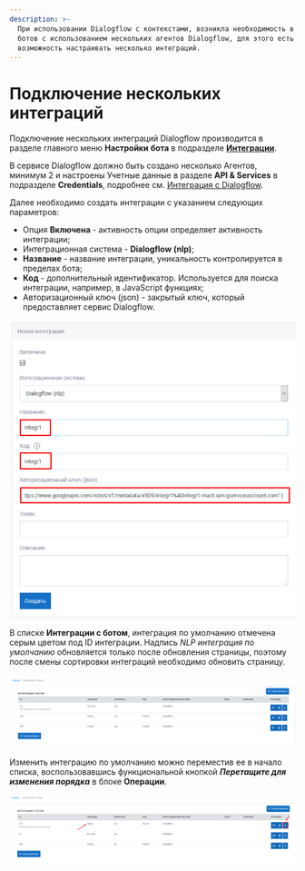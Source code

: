 ```yaml
---
description: >-
  При использовании Dialogflow с контекстами, возникла необходимость в создании
  ботов с использованием нескольких агентов Dialogflow, для этого есть
  возможность настраивать несколько интеграций.
---
```


# Подключение нескольких интеграций

Подключение нескольких интеграций Dialogflow производится в разделе главного меню **Настройки** **бота** в подразделе [**Интеграции**](https://app.metabot24.com/bot-integration).

В сервисе Dialogflow должно быть создано несколько Агентов, минимум 2 и настроены Учетные данные в разделе **API & Services** в подразделе **Credentials**, подробнее см. [Интеграция с Dialogflow](https://metarex.gitbook.io/metabot24/dialogflow/integraciya-s-dialogflow).

Далее необходимо создать интеграции с указанием следующих параметров:

* Опция **Включена** - активность опции определяет активность интеграции;
* Интеграционная система - **Dialogflow \(nlp\)**;
* **Название** - название интеграции, уникальность контролируется в пределах бота;
* **Код** - дополнительный идентификатор. Используется для поиска интеграции, например, в JavaScript функциях;
* Авторизационный ключ \(json\) - закрытый ключ, который предоставляет сервис Dialogflow.

![](../.gitbook/assets/izobrazhenie%20%28457%29.png)

В списке **Интеграции с ботом**, интеграция по умолчанию отмечена серым цветом под ID интеграции. Надпись _NLP интеграция по умолчанию_ обновляется только после обновления страницы, поэтому после смены сортировки интеграций необходимо обновить страницу.

![](../.gitbook/assets/izobrazhenie%20%28464%29.png)

Изменить интеграцию по умолчанию можно переместив ее в начало списка, воспользовавшись функциональной кнопкой _**Перетащите для изменения порядка**_ в блоке **Операции**.

![](../.gitbook/assets/izobrazhenie%20%28463%29.png)

